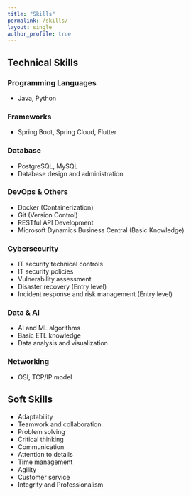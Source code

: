 ```yaml
---
title: "Skills"
permalink: /skills/
layout: single
author_profile: true
---
```


## Technical Skills

### Programming Languages
- Java, Python

### Frameworks
- Spring Boot, Spring Cloud, Flutter

### Database
- PostgreSQL, MySQL
- Database design and administration

### DevOps & Others
- Docker (Containerization)
- Git (Version Control)
- RESTful API Development
- Microsoft Dynamics Business Central (Basic Knowledge)

### Cybersecurity
- IT security technical controls
- IT security policies
- Vulnerability assessment
- Disaster recovery (Entry level)
- Incident response and risk management (Entry level)

### Data & AI
- AI and ML algorithms
- Basic ETL knowledge
- Data analysis and visualization

### Networking
- OSI, TCP/IP model

## Soft Skills
- Adaptability
- Teamwork and collaboration
- Problem solving
- Critical thinking
- Communication
- Attention to details
- Time management
- Agility
- Customer service
- Integrity and Professionalism
